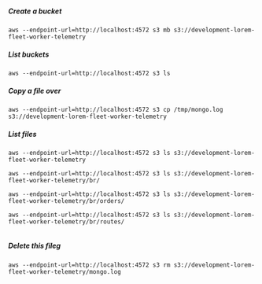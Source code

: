 ##### Create a bucket
```
aws --endpoint-url=http://localhost:4572 s3 mb s3://development-lorem-fleet-worker-telemetry
```
##### List buckets
```
aws --endpoint-url=http://localhost:4572 s3 ls
```

##### Copy a file over
```
aws --endpoint-url=http://localhost:4572 s3 cp /tmp/mongo.log s3://development-lorem-fleet-worker-telemetry
```


##### List files
```
aws --endpoint-url=http://localhost:4572 s3 ls s3://development-lorem-fleet-worker-telemetry

aws --endpoint-url=http://localhost:4572 s3 ls s3://development-lorem-fleet-worker-telemetry/br/

aws --endpoint-url=http://localhost:4572 s3 ls s3://development-lorem-fleet-worker-telemetry/br/orders/

aws --endpoint-url=http://localhost:4572 s3 ls s3://development-lorem-fleet-worker-telemetry/br/routes/


```

##### Delete this fileg
```
aws --endpoint-url=http://localhost:4572 s3 rm s3://development-lorem-fleet-worker-telemetry/mongo.log
```
